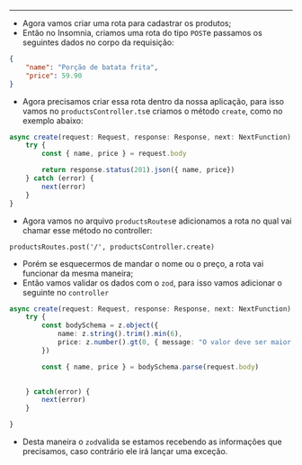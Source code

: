 ___
- Agora vamos criar uma rota para cadastrar os produtos;
- Então no Insomnia, criamos uma rota do tipo `POST`e passamos os seguintes dados no corpo da requisição:
```json
{
	"name": "Porção de batata frita",
	"price": 59.90
}
```
- Agora precisamos criar essa rota dentro da nossa aplicação, para isso vamos no `productsController.ts`e criamos o método `create`, como no exemplo abaixo:
```ts
async create(request: Request, response: Response, next: NextFunction) {
	try {
		const { name, price } = request.body

		return response.status(201).json({ name, price})
	} catch (error) {
		next(error)
	}
}
```
- Agora vamos no arquivo `productsRoutes`e adicionamos a rota no qual vai chamar esse método no controller:
```Ts
productsRoutes.post('/', productsController.create)
```
- Porém se esquecermos de mandar o nome ou o preço, a rota vai funcionar da mesma maneira;
- Então vamos validar os dados com o `zod`, para isso vamos adicionar o seguinte no `controller`
```ts
async create(request: Request, response: Response, next: NextFunction) {
	try {
		const bodySchema = z.object({
			name: z.string().trim().min(6),
			price: z.number().gt(0, { message: "O valor deve ser maior que 0"})
		})

		const { name, price } = bodySchema.parse(request.body)

		
	} catch(error) {
		next(error)
	}

}
```
- Desta maneira o `zod`valida se estamos recebendo as informações que precisamos, caso contrário ele irá lançar uma exceção.
